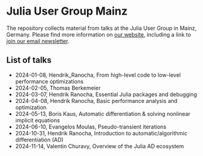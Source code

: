 # Julia User Group Mainz

The repository collects material from talks at the Julia User Group in 
Mainz, Germany. Please find more information on 
[our website](https://model.uni-mainz.de/julia-user-group/),
including a link to 
[join our email newsletter](https://lists.uni-mainz.de/sympa/info/julia-user-group).

## List of talks

- 2024-01-08, Hendrik_Ranocha, From high-level code to low-level performance optimizations
- 2024-02-05, Thomas Berkemeier
- 2024-03-07, Hendrik Ranocha, Essential Julia packages and debugging
- 2024-04-08, Hendrik Ranocha, Basic performance analysis and optimization
- 2024-05-13, Boris Kaus, Automatic differentiation & solving nonlinear implicit equations
- 2024-06-10, Evangelos Moulas, Pseudo-transient iterations
- 2024-10-31, Hendrik Ranocha, Introduction to automatic/algorithmic differentiation (AD)
- 2024-11-14, Valentin Churavy, Overview of the Julia AD ecosystem

